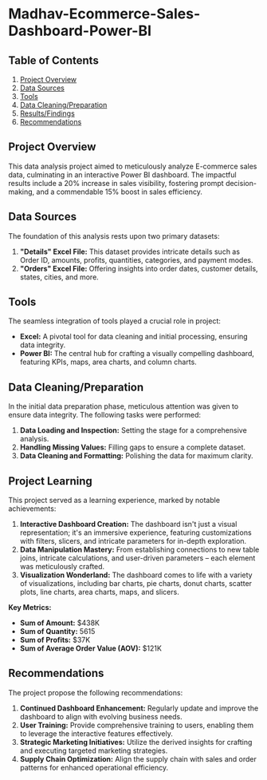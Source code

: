 # Madhav-Ecommerce-Sales-Dashboard-Power-BI

## Table of Contents

1. [Project Overview](#project-overview)
2. [Data Sources](#data-sources)
3. [Tools](#tools)
4. [Data Cleaning/Preparation](#data-cleaningpreparation)
5. [Results/Findings](#resultsfindings)
6. [Recommendations](#recommendations)

## Project Overview
This data analysis project aimed to meticulously analyze  E-commerce sales data, culminating in an interactive Power BI dashboard. The impactful results include a 20% increase in sales visibility, fostering prompt decision-making, and a commendable 15% boost in sales efficiency.

## Data Sources
The foundation of this analysis rests upon two primary datasets:

1. **"Details" Excel File:** This dataset provides intricate details such as Order ID, amounts, profits, quantities, categories, and payment modes.
2. **"Orders" Excel File:** Offering insights into order dates, customer details, states, cities, and more.

## Tools
The seamless integration of tools played a crucial role in project:

- **Excel:** A pivotal tool for data cleaning and initial processing, ensuring data integrity.
- **Power BI:** The central hub for crafting a visually compelling dashboard, featuring KPIs, maps, area charts, and column charts.

## Data Cleaning/Preparation
In the initial data preparation phase, meticulous attention was given to ensure data integrity. The following tasks were performed:

1. **Data Loading and Inspection:** Setting the stage for a comprehensive analysis.
2. **Handling Missing Values:** Filling gaps to ensure a complete dataset.
3. **Data Cleaning and Formatting:** Polishing the data for maximum clarity.

## Project Learning
This project served as a learning experience, marked by notable achievements:

1. **Interactive Dashboard Creation:** The dashboard isn't just a visual representation; it's an immersive experience, featuring customizations with filters, slicers, and intricate parameters for in-depth exploration.
2. **Data Manipulation Mastery:** From establishing connections to new table joins, intricate calculations, and user-driven parameters – each element was meticulously crafted.
3. **Visualization Wonderland:** The dashboard comes to life with a variety of visualizations, including bar charts, pie charts, donut charts, scatter plots, line charts, area charts, maps, and slicers.

**Key Metrics:**
- **Sum of Amount:** $438K
- **Sum of Quantity:** 5615
- **Sum of Profits:** $37K
- **Sum of Average Order Value (AOV):** $121K

## Recommendations
The project propose the following recommendations:

1. **Continued Dashboard Enhancement:** Regularly update and improve the dashboard to align with evolving business needs.
2. **User Training:** Provide comprehensive training to users, enabling them to leverage the interactive features effectively.
3. **Strategic Marketing Initiatives:** Utilize the derived insights for crafting and executing targeted marketing strategies.
4. **Supply Chain Optimization:** Align the supply chain with sales and order patterns for enhanced operational efficiency.



